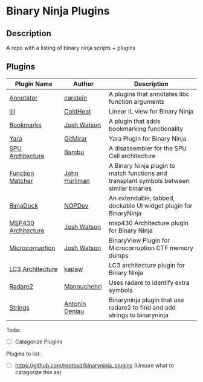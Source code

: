 # Binary Ninja Plugins
## Description
A repo with a listing of binary ninja scripts + plugins

## Plugins
| Plugin Name | Author | Description |
|-------------|--------|-------------|
|[Annotator](https://github.com/carstein/Annnotater)|[carstein](https://github.com/carstein)|A plugins that annotates libc function arguments|
|[liil](https://github.com/ColdHeat/liil)|[ColdHeat](https://github.com/ColdHeat)|Linear IL view for Binary Ninja|
|[Bookmarks](https://github.com/joshwatson/binaryninja-bookmarks)|[Josh Watson](https://github.com/joshwatson)|A plugin that adds bookmarking functionality|
|[Yara](https://github.com/GitMirar/BinaryNinjaYaraPlugin)|[GitMirar](https://github.com/GitMirar)|Yara Plugin for Binary Ninja|
|[SPU Architecture](https://github.com/bambu/binaryninja-spu)|[Bambu](https://github.com/bambu)|A disassembler for the SPU Cell architecture|
|[Function Matcher](https://github.com/jhurliman/binaryninja-functionmatcher)|[John Hurliman](https://github.com/jhurliman)|A Binary Ninja plugin to match functions and transplant symbols between similar binaries|
|[BinjaDock](https://github.com/NOPDev/BinjaDock)|[NOPDev](https://github.com/NOPDev)|An extendable, tabbed, dockable UI widget plugin for BinaryNinja|
|[MSP430 Architecture](https://github.com/joshwatson/binaryninja-msp430)|[Josh Watson](https://github.com/joshwatson)|msp430 Architecture plugin for Binary Ninja|
|[Microcorruption](https://github.com/joshwatson/binaryninja-microcorruption)|[Josh Watson](https://github.com/joshwatson)|BinaryView Plugin for Microcorruption CTF memory dumps|
|[LC3 Architecture](https://github.com/kapaw/binaryninja-lc3)|[kapaw](https://github.com/kapaw)|LC3 architecture plugin for Binary Ninja|
|[Radare2](https://github.com/Manouchehri/binaryninja-radare2)|[Manouchehri](https://github.com/Manouchehri)|Uses radare to identify extra symbols|
|[Strings](https://github.com/Antonin-Deniau/bnstrings)|[Antonin Deniau](https://github.com/Antonin-Deniau)|Binaryninja plugin that use radare2 to find and add strings to binaryninja|




Todo:
 - [ ] Catagorize Plugins
 
Plugins to list:
  - [ ] https://github.com/rootbsd/binaryninja_plugins (Unsure what to catagorize this as)
